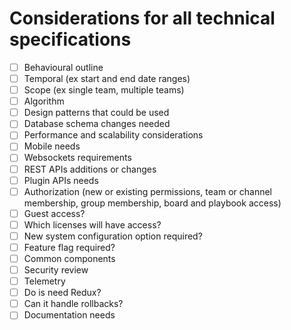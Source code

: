# Considerations for all technical specifications

- [ ] Behavioural outline
- [ ] Temporal (ex start and end date ranges)
- [ ] Scope (ex single team, multiple teams)
- [ ] Algorithm
- [ ] Design patterns that could be used
- [ ] Database schema changes needed
- [ ] Performance and scalability considerations
- [ ] Mobile needs
- [ ] Websockets requirements
- [ ] REST APIs additions or changes
- [ ] Plugin APIs needs
- [ ] Authorization (new or existing permissions, team or channel membership, group membership, board and playbook access)
- [ ] Guest access?
- [ ] Which licenses will have access?
- [ ] New system configuration option required?
- [ ] Feature flag required?
- [ ] Common components
- [ ] Security review
- [ ] Telemetry
- [ ] Do is need Redux?
- [ ] Can it handle rollbacks?
- [ ] Documentation needs
